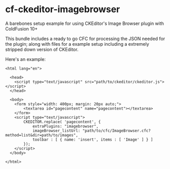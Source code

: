cf-ckeditor-imagebrowser
========================

A barebones setup example for using CKEditor's Image Browser plugin with ColdFusion 10+

This bundle includes a ready to go CFC for processing the JSON needed for the plugin; along with files for a example setup including a extremely stripped down version of CKEditor.

Here's an example:

```
<html lang="en">

  <head>
  	<script type="text/javascript" src="path/to/ckeditor/ckeditor.js"></script>
  </head>
  
  <body>
    <form style="width: 400px; margin: 20px auto;">
    	<textarea id="pagecontent" name="pagecontent"></textarea>
    </form>
    <script type="text/javascript">
    	CKEDITOR.replace( 'pagecontent', {
    		extraPlugins: "imagebrowser",
    		imageBrowser_listUrl: "path/to/cfc/ImageBrowser.cfc?method=list&dir=path/to/images",
    		toolbar : [ { name: 'insert', items : [ 'Image' ] } ]
    	});
    </script>
  </body>
  
</html>
```
